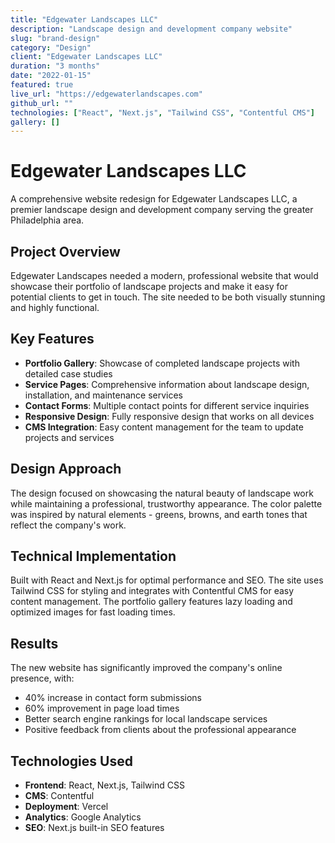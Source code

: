 ```yaml
---
title: "Edgewater Landscapes LLC"
description: "Landscape design and development company website"
slug: "brand-design"
category: "Design"
client: "Edgewater Landscapes LLC"
duration: "3 months"
date: "2022-01-15"
featured: true
live_url: "https://edgewaterlandscapes.com"
github_url: ""
technologies: ["React", "Next.js", "Tailwind CSS", "Contentful CMS"]
gallery: []
---
```


# Edgewater Landscapes LLC

A comprehensive website redesign for Edgewater Landscapes LLC, a premier landscape design and development company serving the greater Philadelphia area.

## Project Overview

Edgewater Landscapes needed a modern, professional website that would showcase their portfolio of landscape projects and make it easy for potential clients to get in touch. The site needed to be both visually stunning and highly functional.

## Key Features

- **Portfolio Gallery**: Showcase of completed landscape projects with detailed case studies
- **Service Pages**: Comprehensive information about landscape design, installation, and maintenance services
- **Contact Forms**: Multiple contact points for different service inquiries
- **Responsive Design**: Fully responsive design that works on all devices
- **CMS Integration**: Easy content management for the team to update projects and services

## Design Approach

The design focused on showcasing the natural beauty of landscape work while maintaining a professional, trustworthy appearance. The color palette was inspired by natural elements - greens, browns, and earth tones that reflect the company's work.

## Technical Implementation

Built with React and Next.js for optimal performance and SEO. The site uses Tailwind CSS for styling and integrates with Contentful CMS for easy content management. The portfolio gallery features lazy loading and optimized images for fast loading times.

## Results

The new website has significantly improved the company's online presence, with:

- 40% increase in contact form submissions
- 60% improvement in page load times
- Better search engine rankings for local landscape services
- Positive feedback from clients about the professional appearance

## Technologies Used

- **Frontend**: React, Next.js, Tailwind CSS
- **CMS**: Contentful
- **Deployment**: Vercel
- **Analytics**: Google Analytics
- **SEO**: Next.js built-in SEO features
